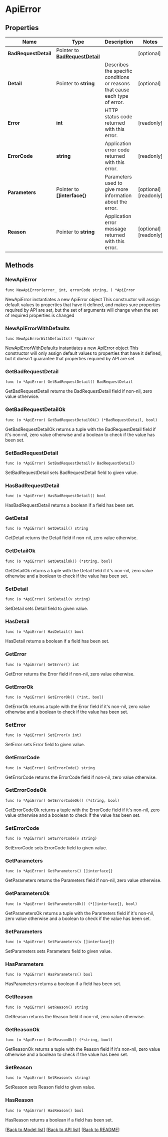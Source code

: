 # ApiError

## Properties

Name | Type | Description | Notes
------------ | ------------- | ------------- | -------------
**BadRequestDetail** | Pointer to [**BadRequestDetail**](BadRequestDetail.md) |  | [optional] 
**Detail** | Pointer to **string** | Describes the specific conditions or reasons that cause each type of error. | [optional] 
**Error** | **int** | HTTP status code returned with this error. | [readonly] 
**ErrorCode** | **string** | Application error code returned with this error. | [readonly] 
**Parameters** | Pointer to **[]interface{}** | Parameters used to give more information about the error. | [optional] [readonly] 
**Reason** | Pointer to **string** | Application error message returned with this error. | [optional] [readonly] 

## Methods

### NewApiError

`func NewApiError(error_ int, errorCode string, ) *ApiError`

NewApiError instantiates a new ApiError object
This constructor will assign default values to properties that have it defined,
and makes sure properties required by API are set, but the set of arguments
will change when the set of required properties is changed

### NewApiErrorWithDefaults

`func NewApiErrorWithDefaults() *ApiError`

NewApiErrorWithDefaults instantiates a new ApiError object
This constructor will only assign default values to properties that have it defined,
but it doesn't guarantee that properties required by API are set

### GetBadRequestDetail

`func (o *ApiError) GetBadRequestDetail() BadRequestDetail`

GetBadRequestDetail returns the BadRequestDetail field if non-nil, zero value otherwise.

### GetBadRequestDetailOk

`func (o *ApiError) GetBadRequestDetailOk() (*BadRequestDetail, bool)`

GetBadRequestDetailOk returns a tuple with the BadRequestDetail field if it's non-nil, zero value otherwise
and a boolean to check if the value has been set.

### SetBadRequestDetail

`func (o *ApiError) SetBadRequestDetail(v BadRequestDetail)`

SetBadRequestDetail sets BadRequestDetail field to given value.

### HasBadRequestDetail

`func (o *ApiError) HasBadRequestDetail() bool`

HasBadRequestDetail returns a boolean if a field has been set.
### GetDetail

`func (o *ApiError) GetDetail() string`

GetDetail returns the Detail field if non-nil, zero value otherwise.

### GetDetailOk

`func (o *ApiError) GetDetailOk() (*string, bool)`

GetDetailOk returns a tuple with the Detail field if it's non-nil, zero value otherwise
and a boolean to check if the value has been set.

### SetDetail

`func (o *ApiError) SetDetail(v string)`

SetDetail sets Detail field to given value.

### HasDetail

`func (o *ApiError) HasDetail() bool`

HasDetail returns a boolean if a field has been set.
### GetError

`func (o *ApiError) GetError() int`

GetError returns the Error field if non-nil, zero value otherwise.

### GetErrorOk

`func (o *ApiError) GetErrorOk() (*int, bool)`

GetErrorOk returns a tuple with the Error field if it's non-nil, zero value otherwise
and a boolean to check if the value has been set.

### SetError

`func (o *ApiError) SetError(v int)`

SetError sets Error field to given value.

### GetErrorCode

`func (o *ApiError) GetErrorCode() string`

GetErrorCode returns the ErrorCode field if non-nil, zero value otherwise.

### GetErrorCodeOk

`func (o *ApiError) GetErrorCodeOk() (*string, bool)`

GetErrorCodeOk returns a tuple with the ErrorCode field if it's non-nil, zero value otherwise
and a boolean to check if the value has been set.

### SetErrorCode

`func (o *ApiError) SetErrorCode(v string)`

SetErrorCode sets ErrorCode field to given value.

### GetParameters

`func (o *ApiError) GetParameters() []interface{}`

GetParameters returns the Parameters field if non-nil, zero value otherwise.

### GetParametersOk

`func (o *ApiError) GetParametersOk() (*[]interface{}, bool)`

GetParametersOk returns a tuple with the Parameters field if it's non-nil, zero value otherwise
and a boolean to check if the value has been set.

### SetParameters

`func (o *ApiError) SetParameters(v []interface{})`

SetParameters sets Parameters field to given value.

### HasParameters

`func (o *ApiError) HasParameters() bool`

HasParameters returns a boolean if a field has been set.
### GetReason

`func (o *ApiError) GetReason() string`

GetReason returns the Reason field if non-nil, zero value otherwise.

### GetReasonOk

`func (o *ApiError) GetReasonOk() (*string, bool)`

GetReasonOk returns a tuple with the Reason field if it's non-nil, zero value otherwise
and a boolean to check if the value has been set.

### SetReason

`func (o *ApiError) SetReason(v string)`

SetReason sets Reason field to given value.

### HasReason

`func (o *ApiError) HasReason() bool`

HasReason returns a boolean if a field has been set.

[[Back to Model list]](../README.md#documentation-for-models) [[Back to API list]](../README.md#documentation-for-api-endpoints) [[Back to README]](../README.md)


